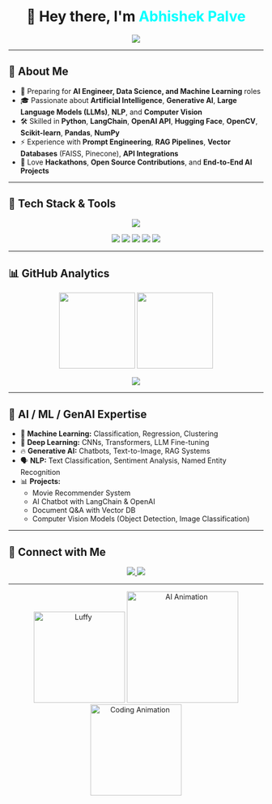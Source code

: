<!-- Profile Header -->
<h1 align="center">👋 Hey there, I'm <span style="color:#00FFFF">Abhishek Palve</span></h1>

<p align="center">
  <img src="https://readme-typing-svg.herokuapp.com?font=Fira+Code&weight=600&size=22&duration=3000&pause=1000&color=00FFFF&center=true&vCenter=true&width=600&lines=🚀+AI+Engineer+%7C+Data+Scientist+in+the+Making;🤖+Generative+AI+%7C+LLM+%7C+LangChain;🧠+NLP+Explorer+%7C+Deep+Learning+Practitioner;💡+Building+Smart+and+Scalable+AI+Systems" />
</p>

---

## 💼 About Me

- 🌱 Preparing for **AI Engineer, Data Science, and Machine Learning** roles  
- 🎓 Passionate about **Artificial Intelligence**, **Generative AI**, **Large Language Models (LLMs)**, **NLP**, and **Computer Vision**  
- 🛠️ Skilled in **Python**, **LangChain**, **OpenAI API**, **Hugging Face**, **OpenCV**, **Scikit-learn**, **Pandas**, **NumPy**  
- ⚡ Experience with **Prompt Engineering**, **RAG Pipelines**, **Vector Databases** (FAISS, Pinecone), **API Integrations**  
- 🧠 Love **Hackathons**, **Open Source Contributions**, and **End-to-End AI Projects**  

---

## 🚀 Tech Stack & Tools

<p align="center">
  <img src="https://skillicons.dev/icons?i=python,pytorch,tensorflow,opencv,vscode,github,git,linux&perline=8" />
</p>
<p align="center">
  <img src="https://img.shields.io/badge/Generative%20AI-800080?style=for-the-badge&logo=openai&logoColor=white"/>
  <img src="https://img.shields.io/badge/LangChain-000000?style=for-the-badge&logo=chainlink&logoColor=white"/>
  <img src="https://img.shields.io/badge/HuggingFace-FEC53F?style=for-the-badge&logo=huggingface&logoColor=black"/>
  <img src="https://img.shields.io/badge/LLMs-FF4081?style=for-the-badge&logo=openai&logoColor=white"/>
  <img src="https://img.shields.io/badge/Vector%20DB-009688?style=for-the-badge&logo=databricks&logoColor=white"/>
</p>

---

## 📊 GitHub Analytics

<p align="center">
  <img src="https://github-readme-stats.vercel.app/api?username=abhishek172003&show_icons=true&theme=tokyonight&hide_border=true" height="150" />
  <img src="https://github-readme-streak-stats.herokuapp.com?user=abhishek172003&theme=tokyonight&hide_border=true" height="150" />
</p>

<p align="center">
  <img src="https://github-readme-activity-graph.vercel.app/graph?username=abhishek172003&theme=react-dark&hide_border=true&bg_color=0D1117" />
</p>

---

## 🧠 AI / ML / GenAI Expertise

- 🤖 **Machine Learning:** Classification, Regression, Clustering  
- 🧠 **Deep Learning:** CNNs, Transformers, LLM Fine-tuning  
- 🔥 **Generative AI:** Chatbots, Text-to-Image, RAG Systems  
- 🗣️ **NLP:** Text Classification, Sentiment Analysis, Named Entity Recognition  
- 📊 **Projects:**  
  - Movie Recommender System  
  - AI Chatbot with LangChain & OpenAI  
  - Document Q&A with Vector DB  
  - Computer Vision Models (Object Detection, Image Classification)  

---

## 🔗 Connect with Me

<p align="center">
  <a href="https://www.linkedin.com/in/abhishek-palve-652ba91b1/" target="_blank">
    <img src="https://img.shields.io/badge/LinkedIn-0077B5.svg?&style=for-the-badge&logo=linkedin&logoColor=white" />
  </a>
  <a href="mailto:abhishekpalve55@gmail.com">
    <img src="https://img.shields.io/badge/Gmail-D14836?style=for-the-badge&logo=gmail&logoColor=white"/>
  </a>
</p>

---

<!-- Fun Animation Section -->
<p align="center">
  <img src="https://media.giphy.com/media/3oEjHP8ELRNNlnlLGM/giphy.gif" width="180" alt="Luffy" />
  <img src="https://media.giphy.com/media/WFZvB7VIXBgiz3oDXE/giphy.gif" width="220" alt="AI Animation"/>
  <img src="https://media.giphy.com/media/iIGT8Y1rOYhBpdHh1C/giphy.gif" width="180" alt="Coding Animation"/>
</p>
